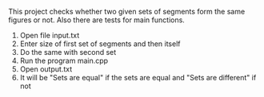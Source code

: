 This project checks whether two given sets of segments form the same figures or not. Also there are tests for main functions.

1. Open file input.txt
2. Enter size of first set of segments and then itself
3. Do the same with second set
4. Run the program main.cpp
5. Open output.txt
6. It will be "Sets are equal" if the sets are equal and "Sets are different" if not
